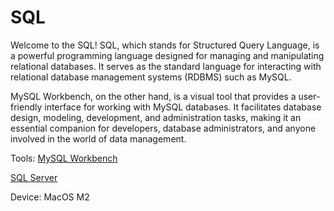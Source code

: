 # SQL 

Welcome to the SQL!
SQL, which stands for Structured Query Language, is a powerful programming language designed for managing and manipulating relational databases. It serves as the standard language for interacting with relational database management systems (RDBMS) such as MySQL.


MySQL Workbench, on the other hand, is a visual tool that provides a user-friendly interface for working with MySQL databases. It facilitates database design, modeling, development, and administration tasks, making it an essential companion for developers, database administrators, and anyone involved in the world of data management.

Tools:
[MySQL Workbench](https://downloads.mysql.com/archives/workbench/ )

[SQL Server](https://downloads.mysql.com/archives/community/)

Device:
MacOS M2
